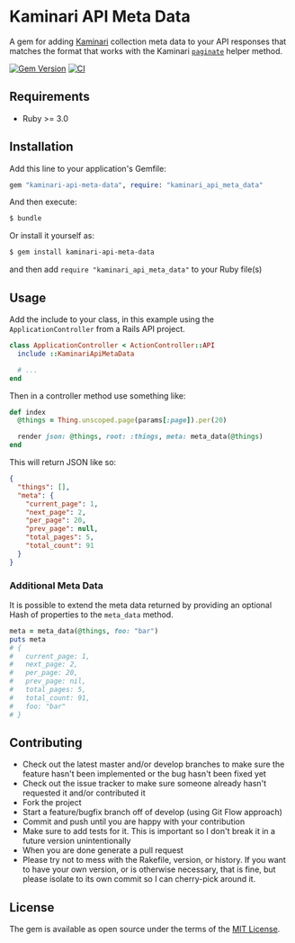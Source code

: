 # Kaminari API Meta Data

A gem for adding [Kaminari](https://github.com/kaminari/kaminari) collection meta data to your API responses that matches the format that works with the Kaminari [`paginate`](https://github.com/kaminari/kaminari#the-paginate-helper-method) helper method.

[![Gem Version](https://badge.fury.io/rb/kaminari-api-meta-data.svg)](https://badge.fury.io/rb/kaminari-api-meta-data)
[![CI](https://github.com/boxt/kaminari-api-meta-data/actions/workflows/ci.yml/badge.svg)](https://github.com/boxt/kaminari-api-meta-data/actions/workflows/ci.yml)

## Requirements

- Ruby >= 3.0

## Installation

Add this line to your application's Gemfile:

```ruby
gem "kaminari-api-meta-data", require: "kaminari_api_meta_data"
```

And then execute:

```bash
$ bundle
```

Or install it yourself as:

```bash
$ gem install kaminari-api-meta-data
```

and then add `require "kaminari_api_meta_data"` to your Ruby file(s)

## Usage

Add the include to your class, in this example using the `ApplicationController` from a Rails API project.

```ruby
class ApplicationController < ActionController::API
  include ::KaminariApiMetaData

  # ...
end
```

Then in a controller method use something like:

```ruby
def index
  @things = Thing.unscoped.page(params[:page]).per(20)

  render json: @things, root: :things, meta: meta_data(@things)
end
```

This will return JSON like so:

```json
{
  "things": [],
  "meta": {
    "current_page": 1,
    "next_page": 2,
    "per_page": 20,
    "prev_page": null,
    "total_pages": 5,
    "total_count": 91
  }
}
```

### Additional Meta Data

It is possible to extend the meta data returned by providing an optional Hash of properties to the `meta_data` method.

```ruby
meta = meta_data(@things, foo: "bar")
puts meta
# {
#   current_page: 1,
#   next_page: 2,
#   per_page: 20,
#   prev_page: nil,
#   total_pages: 5,
#   total_count: 91,
#   foo: "bar"
# }
```

## Contributing

- Check out the latest master and/or develop branches to make sure the feature hasn't been implemented or the bug hasn't been fixed yet
- Check out the issue tracker to make sure someone already hasn't requested it and/or contributed it
- Fork the project
- Start a feature/bugfix branch off of develop (using Git Flow approach)
- Commit and push until you are happy with your contribution
- Make sure to add tests for it. This is important so I don't break it in a future version unintentionally
- When you are done generate a pull request
- Please try not to mess with the Rakefile, version, or history. If you want to have your own version, or is otherwise necessary, that is fine, but please isolate to its own commit so I can cherry-pick around it.

## License

The gem is available as open source under the terms of the [MIT License](http://opensource.org/licenses/MIT).

